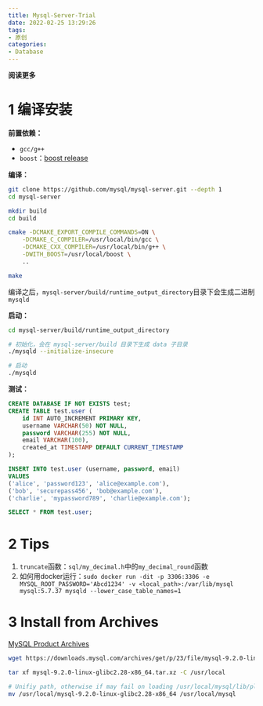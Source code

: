 ```yaml
---
title: Mysql-Server-Trial
date: 2022-02-25 13:29:26
tags: 
- 原创
categories: 
- Database
---
```


**阅读更多**

<!--more-->

# 1 编译安装

**前置依赖：**

* `gcc/g++`
* `boost`：[boost release](https://boostorg.jfrog.io/artifactory/main/release/)

**编译：**

```sh
git clone https://github.com/mysql/mysql-server.git --depth 1
cd mysql-server

mkdir build
cd build

cmake -DCMAKE_EXPORT_COMPILE_COMMANDS=ON \
    -DCMAKE_C_COMPILER=/usr/local/bin/gcc \
    -DCMAKE_CXX_COMPILER=/usr/local/bin/g++ \
    -DWITH_BOOST=/usr/local/boost \
    ..

make
```

编译之后，`mysql-server/build/runtime_output_directory`目录下会生成二进制`mysqld`

**启动：**

```sh
cd mysql-server/build/runtime_output_directory

# 初始化，会在 mysql-server/build 目录下生成 data 子目录
./mysqld --initialize-insecure

# 启动
./mysqld
```

**测试：**

```sql
CREATE DATABASE IF NOT EXISTS test;
CREATE TABLE test.user (
    id INT AUTO_INCREMENT PRIMARY KEY,
    username VARCHAR(50) NOT NULL,
    password VARCHAR(255) NOT NULL,
    email VARCHAR(100),
    created_at TIMESTAMP DEFAULT CURRENT_TIMESTAMP
);

INSERT INTO test.user (username, password, email) 
VALUES 
('alice', 'password123', 'alice@example.com'),
('bob', 'securepass456', 'bob@example.com'),
('charlie', 'mypassword789', 'charlie@example.com');

SELECT * FROM test.user;
```

# 2 Tips

1. `truncate`函数：`sql/my_decimal.h`中的`my_decimal_round`函数
1. 如何用docker运行：`sudo docker run -dit -p 3306:3306 -e MYSQL_ROOT_PASSWORD='Abcd1234' -v <local_path>:/var/lib/mysql mysql:5.7.37 mysqld --lower_case_table_names=1`

# 3 Install from Archives

[MySQL Product Archives](https://downloads.mysql.com/archives/community/)

```sh
wget https://downloads.mysql.com/archives/get/p/23/file/mysql-9.2.0-linux-glibc2.28-x86_64.tar.xz

tar xf mysql-9.2.0-linux-glibc2.28-x86_64.tar.xz -C /usr/local

# Unifiy path, otherwise if may fail on loading /usr/local/mysql/lib/plugin/mysql_native_password.so:
mv /usr/local/mysql-9.2.0-linux-glibc2.28-x86_64 /usr/local/mysql
```
